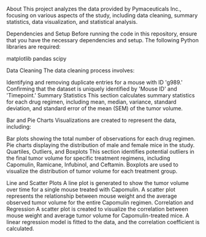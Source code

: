 About
This project analyzes the data provided by Pymaceuticals Inc., focusing on various aspects of the study, including data cleaning, summary statistics, data visualization, and statistical analysis.

Dependencies and Setup
Before running the code in this repository, ensure that you have the necessary dependencies and setup. The following Python libraries are required:

matplotlib
pandas
scipy

Data Cleaning
The data cleaning process involves:

Identifying and removing duplicate entries for a mouse with ID 'g989.'
Confirming that the dataset is uniquely identified by 'Mouse ID' and 'Timepoint.'
Summary Statistics
This section calculates summary statistics for each drug regimen, including mean, median, variance, standard deviation, and standard error of the mean (SEM) of the tumor volume.

Bar and Pie Charts
Visualizations are created to represent the data, including:

Bar plots showing the total number of observations for each drug regimen.
Pie charts displaying the distribution of male and female mice in the study.
Quartiles, Outliers, and Boxplots
This section identifies potential outliers in the final tumor volume for specific treatment regimens, including Capomulin, Ramicane, Infubinol, and Ceftamin. Boxplots are used to visualize the distribution of tumor volume for each treatment group.

Line and Scatter Plots
A line plot is generated to show the tumor volume over time for a single mouse treated with Capomulin.
A scatter plot represents the relationship between mouse weight and the average observed tumor volume for the entire Capomulin regimen.
Correlation and Regression
A scatter plot is created to visualize the correlation between mouse weight and average tumor volume for Capomulin-treated mice. A linear regression model is fitted to the data, and the correlation coefficient is calculated.




